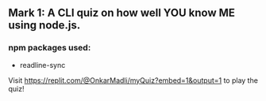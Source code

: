 ## Mark 1: A CLI quiz on how well YOU know ME using node.js.

### npm packages used:
  - readline-sync
  
 Visit https://replit.com/@OnkarMadli/myQuiz?embed=1&output=1 to play the quiz!
